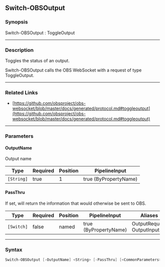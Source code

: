 Switch-OBSOutput
----------------




### Synopsis
Switch-OBSOutput : ToggleOutput



---


### Description

Toggles the status of an output.


Switch-OBSOutput calls the OBS WebSocket with a request of type ToggleOutput.



---


### Related Links
* [https://github.com/obsproject/obs-websocket/blob/master/docs/generated/protocol.md#toggleoutput](https://github.com/obsproject/obs-websocket/blob/master/docs/generated/protocol.md#toggleoutput)





---


### Parameters
#### **OutputName**

Output name






|Type      |Required|Position|PipelineInput        |
|----------|--------|--------|---------------------|
|`[String]`|true    |1       |true (ByPropertyName)|



#### **PassThru**

If set, will return the information that would otherwise be sent to OBS.






|Type      |Required|Position|PipelineInput        |Aliases                      |
|----------|--------|--------|---------------------|-----------------------------|
|`[Switch]`|false   |named   |true (ByPropertyName)|OutputRequest<br/>OutputInput|





---


### Syntax
```PowerShell
Switch-OBSOutput [-OutputName] <String> [-PassThru] [<CommonParameters>]
```
